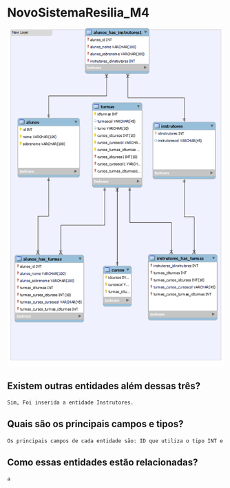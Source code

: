 # NovoSistemaResilia_M4

 ![diagrama](diagramaM4.png)



## Existem outras entidades além dessas três?

```sh
Sim, Foi inserida a entidade Instrutores.
```

## Quais são os principais campos e tipos?

```sh
Os principais campos de cada entidade são: ID que utiliza o tipo INT e nome que utiliza VARCHAR
```

## Como essas entidades estão relacionadas?

```sh
a
```
